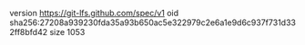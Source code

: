 version https://git-lfs.github.com/spec/v1
oid sha256:27208a939230fda35a93b650ac5e322979c2e6a1e9d6c937f731d332ff8bfd42
size 1053
